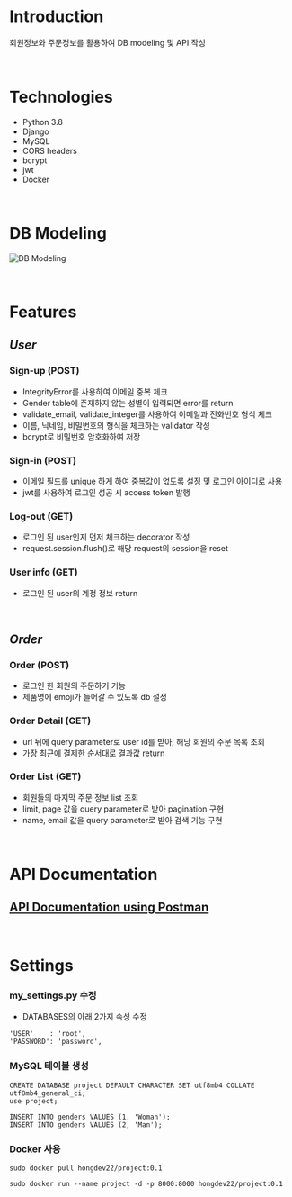 # Introduction
회원정보와 주문정보를 활용하여 DB modeling 및 API 작성

<br>

# Technologies
* Python 3.8
* Django
* MySQL
* CORS headers
* bcrypt
* jwt
* Docker

<br>

# DB Modeling

![DB Modeling](https://user-images.githubusercontent.com/53142539/82083118-22ff6080-9724-11ea-9621-9967df6af4d0.png)

<br>

# Features
## _User_
### Sign-up (POST)
* IntegrityError를 사용하여 이메일 중복 체크
* Gender table에 존재하지 않는 성별이 입력되면 error를 return
* validate_email, validate_integer를 사용하여 이메일과 전화번호 형식 체크
* 이름, 닉네임, 비밀번호의 형식을 체크하는 validator 작성
* bcrypt로 비밀번호 암호화하여 저장

### Sign-in (POST)
* 이메일 필드를 unique 하게 하여 중복값이 없도록 설정 및 로그인 아이디로 사용
* jwt를 사용하여 로그인 성공 시 access token 발행

### Log-out (GET)
* 로그인 된 user인지 먼저 체크하는 decorator 작성
* request.session.flush()로 해당 request의 session을 reset

### User info (GET)
* 로그인 된 user의 계정 정보 return

<br>

## _Order_
### Order (POST)
* 로그인 한 회원의 주문하기 기능
* 제품명에 emoji가 들어갈 수 있도록 db 설정

### Order Detail (GET)
* url 뒤에 query parameter로 user id를 받아, 해당 회원의 주문 목록 조회
* 가장 최근에 결제한 순서대로 결과값 return

### Order List (GET)
* 회원들의 마지막 주문 정보 list 조회
* limit, page 값을 query parameter로 받아 pagination 구현
* name, email 값을 query parameter로 받아 검색 기능 구현

<br>

# API Documentation
## [API Documentation using Postman](https://documenter.getpostman.com/view/10633619/SzmmTuNL?version=latest)

<br>

# Settings

### my_settings.py 수정
* DATABASES의 아래 2가지 속성 수정
```
'USER'    : 'root',
'PASSWORD': 'password',
```

### MySQL 테이블 생성

```
CREATE DATABASE project DEFAULT CHARACTER SET utf8mb4 COLLATE utf8mb4_general_ci;
use project;

INSERT INTO genders VALUES (1, 'Woman');
INSERT INTO genders VALUES (2, 'Man');
```

### Docker 사용
```
sudo docker pull hongdev22/project:0.1

sudo docker run --name project -d -p 8000:8000 hongdev22/project:0.1
```

